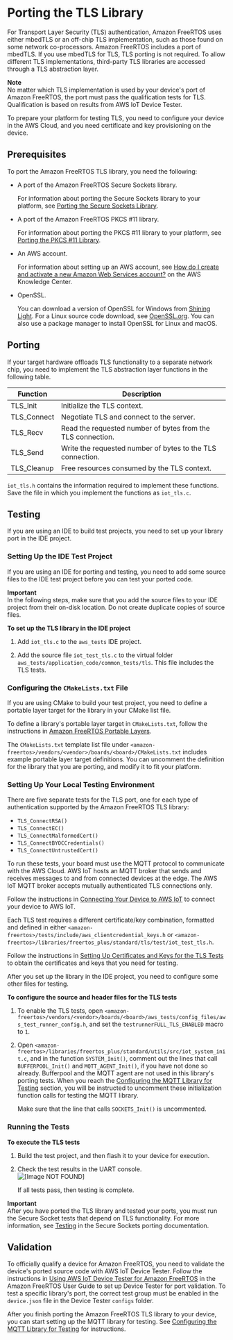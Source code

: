 # Porting the TLS Library<a name="afr-porting-tls"></a>

For Transport Layer Security \(TLS\) authentication, Amazon FreeRTOS uses either mbedTLS or an off\-chip TLS implementation, such as those found on some network co\-processors\. Amazon FreeRTOS includes a port of mbedTLS\. If you use mbedTLS for TLS, TLS porting is not required\. To allow different TLS implementations, third\-party TLS libraries are accessed through a TLS abstraction layer\.

**Note**  
No matter which TLS implementation is used by your device's port of Amazon FreeRTOS, the port must pass the qualification tests for TLS\. Qualification is based on results from AWS IoT Device Tester\.

To prepare your platform for testing TLS, you need to configure your device in the AWS Cloud, and you need certificate and key provisioning on the device\.

## Prerequisites<a name="porting-prereqs-tls"></a>

To port the Amazon FreeRTOS TLS library, you need the following:
+ A port of the Amazon FreeRTOS Secure Sockets library\.

  For information about porting the Secure Sockets library to your platform, see [Porting the Secure Sockets Library](afr-porting-ss.md)\.
+ A port of the Amazon FreeRTOS PKCS \#11 library\.

  For information about porting the PKCS \#11 library to your platform, see [Porting the PKCS \#11 Library](afr-porting-pkcs.md)\.
+ An AWS account\.

  For information about setting up an AWS account, see [How do I create and activate a new Amazon Web Services account?](https://aws.amazon.com/premiumsupport/knowledge-center/create-and-activate-aws-account/) on the AWS Knowledge Center\.
+ OpenSSL\.

  You can download a version of OpenSSL for Windows from [Shining Light](https://slproweb.com/products/Win32OpenSSL.html)\. For a Linux source code download, see [OpenSSL\.org](https://www.openssl.org/source/)\. You can also use a package manager to install OpenSSL for Linux and macOS\.

## Porting<a name="porting-steps-tls"></a>

If your target hardware offloads TLS functionality to a separate network chip, you need to implement the TLS abstraction layer functions in the following table\.


| Function | Description | 
| --- | --- | 
| TLS\_Init | Initialize the TLS context\. | 
| TLS\_Connect | Negotiate TLS and connect to the server\. | 
| TLS\_Recv | Read the requested number of bytes from the TLS connection\. | 
| TLS\_Send | Write the requested number of bytes to the TLS connection\. | 
| TLS\_Cleanup | Free resources consumed by the TLS context\. | 

`iot_tls.h` contains the information required to implement these functions\. Save the file in which you implement the functions as `iot_tls.c`\.

## Testing<a name="porting-testing-tls"></a>

If you are using an IDE to build test projects, you need to set up your library port in the IDE project\.

### Setting Up the IDE Test Project<a name="testing-ide-tls"></a>

If you are using an IDE for porting and testing, you need to add some source files to the IDE test project before you can test your ported code\.

**Important**  
In the following steps, make sure that you add the source files to your IDE project from their on\-disk location\. Do not create duplicate copies of source files\.

**To set up the TLS library in the IDE project**

1. Add `iot_tls.c` to the `aws_tests` IDE project\.

1. Add the source file `iot_test_tls.c` to the virtual folder `aws_tests/application_code/common_tests/tls`\. This file includes the TLS tests\.

### Configuring the `CMakeLists.txt` File<a name="testing-cmake-tls"></a>

If you are using CMake to build your test project, you need to define a portable layer target for the library in your CMake list file\.

To define a library's portable layer target in `CMakeLists.txt`, follow the instructions in [Amazon FreeRTOS Portable Layers](cmake-template.md#cmake-portable)\.

The `CMakeLists.txt` template list file under `<amazon-freertos>/vendors/<vendor>/boards/<board>/CMakeLists.txt` includes example portable layer target definitions\. You can uncomment the definition for the library that you are porting, and modify it to fit your platform\.

### Setting Up Your Local Testing Environment<a name="testing-local-tls"></a>

There are five separate tests for the TLS port, one for each type of authentication supported by the Amazon FreeRTOS TLS library:
+ `TLS_ConnectRSA()`
+ `TLS_ConnectEC()`
+ `TLS_ConnectMalformedCert()`
+ `TLS_ConnectBYOCCredentials()`
+ `TLS_ConnectUntrustedCert()`

To run these tests, your board must use the MQTT protocol to communicate with the AWS Cloud\. AWS IoT hosts an MQTT broker that sends and receives messages to and from connected devices at the edge\. The AWS IoT MQTT broker accepts mutually authenticated TLS connections only\.

Follow the instructions in [Connecting Your Device to AWS IoT](testing-connect-iot.md) to connect your device to AWS IoT\.

Each TLS test requires a different certificate/key combination, formatted and defined in either `<amazon-freertos>/tests/include/aws_clientcredential_keys.h` or `<amazon-freertos>/libraries/freertos_plus/standard/tls/test/iot_test_tls.h`\.

Follow the instructions in [Setting Up Certificates and Keys for the TLS Tests](tls-certkey-setup.md) to obtain the certificates and keys that you need for testing\.

After you set up the library in the IDE project, you need to configure some other files for testing\.

**To configure the source and header files for the TLS tests**

1. To enable the TLS tests, open `<amazon-freertos>/vendors/<vendor>/boards/<board>/aws_tests/config_files/aws_test_runner_config.h`, and set the `testrunnerFULL_TLS_ENABLED` macro to `1`\.

1. Open `<amazon-freertos>/libraries/freertos_plus/standard/utils/src/iot_system_init.c`, and in the function `SYSTEM_Init()`, comment out the lines that call `BUFFERPOOL_Init()` and `MQTT_AGENT_Init()`, if you have not done so already\. Bufferpool and the MQTT agent are not used in this library's porting tests\. When you reach the [Configuring the MQTT Library for Testing](afr-porting-mqtt.md) section, you will be instructed to uncomment these initialization function calls for testing the MQTT library\.

   Make sure that the line that calls `SOCKETS_Init()` is uncommented\.

### Running the Tests<a name="testing-run-tls"></a>

**To execute the TLS tests**

1. Build the test project, and then flash it to your device for execution\.

1. Check the test results in the UART console\.  
![\[Image NOT FOUND\]](http://docs.aws.amazon.com/freertos/latest/portingguide/images/porting-tls-tests1.png)

   If all tests pass, then testing is complete\.

**Important**  
After you have ported the TLS library and tested your ports, you must run the Secure Socket tests that depend on TLS functionality\. For more information, see [Testing](afr-porting-ss.md#porting-testing-ss) in the Secure Sockets porting documentation\.

## Validation<a name="w3aac11c31c21"></a>

To officially qualify a device for Amazon FreeRTOS, you need to validate the device's ported source code with AWS IoT Device Tester\. Follow the instructions in [ Using AWS IoT Device Tester for Amazon FreeRTOS](https://docs.aws.amazon.com/freertos/latest/userguide/device-tester-for-freertos-ug.html) in the Amazon FreeRTOS User Guide to set up Device Tester for port validation\. To test a specific library's port, the correct test group must be enabled in the `device.json` file in the Device Tester `configs` folder\.

After you finish porting the Amazon FreeRTOS TLS library to your device, you can start setting up the MQTT library for testing\. See [Configuring the MQTT Library for Testing](afr-porting-mqtt.md) for instructions\.